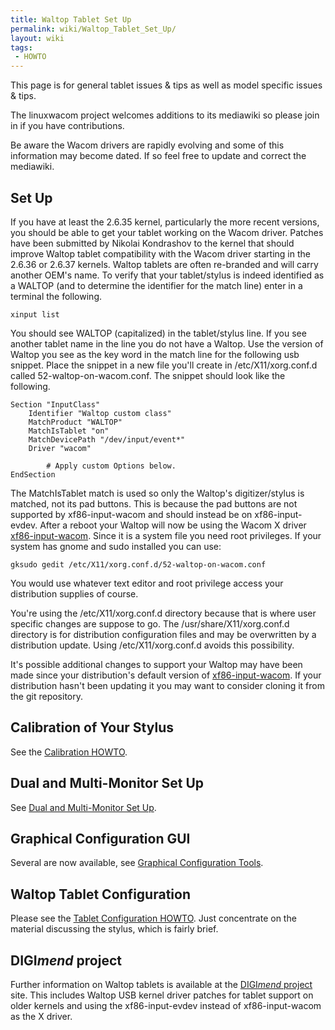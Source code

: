 ```yaml
---
title: Waltop Tablet Set Up
permalink: wiki/Waltop_Tablet_Set_Up/
layout: wiki
tags:
 - HOWTO
---
```


This page is for general tablet issues & tips as well as model specific
issues & tips.

The linuxwacom project welcomes additions to its mediawiki so please
join in if you have contributions.

Be aware the Wacom drivers are rapidly evolving and some of this
information may become dated. If so feel free to update and correct the
mediawiki.

Set Up
------

If you have at least the 2.6.35 kernel, particularly the more recent
versions, you should be able to get your tablet working on the Wacom
driver. Patches have been submitted by Nikolai Kondrashov to the kernel
that should improve Waltop tablet compatibility with the Wacom driver
starting in the 2.6.36 or 2.6.37 kernels. Waltop tablets are often
re-branded and will carry another OEM's name. To verify that your
tablet/stylus is indeed identified as a WALTOP (and to determine the
identifier for the match line) enter in a terminal the following.

    xinput list

You should see WALTOP (capitalized) in the tablet/stylus line. If you
see another tablet name in the line you do not have a Waltop. Use the
version of Waltop you see as the key word in the match line for the
following usb snippet. Place the snippet in a new file you'll create in
/etc/X11/xorg.conf.d called 52-waltop-on-wacom.conf. The snippet should
look like the following.

    Section "InputClass"
        Identifier "Waltop custom class"
        MatchProduct "WALTOP"
        MatchIsTablet "on"
        MatchDevicePath "/dev/input/event*"
        Driver "wacom"

            # Apply custom Options below.
    EndSection

The MatchIsTablet match is used so only the Waltop's digitizer/stylus is
matched, not its pad buttons. This is because the pad buttons are not
supported by xf86-input-wacom and should instead be on xf86-input-evdev.
After a reboot your Waltop will now be using the Wacom X driver
[xf86-input-wacom](xf86-input-wacom "wikilink"). Since it is a system
file you need root privileges. If your system has gnome and sudo
installed you can use:

    gksudo gedit /etc/X11/xorg.conf.d/52-waltop-on-wacom.conf

You would use whatever text editor and root privilege access your
distribution supplies of course.

You're using the /etc/X11/xorg.conf.d directory because that is where
user specific changes are suppose to go. The /usr/share/X11/xorg.conf.d
directory is for distribution configuration files and may be overwritten
by a distribution update. Using /etc/X11/xorg.conf.d avoids this
possibility.

It's possible additional changes to support your Waltop may have been
made since your distribution's default version of
[xf86-input-wacom](xf86-input-wacom "wikilink"). If your distribution
hasn't been updating it you may want to consider cloning it from the git
repository.

Calibration of Your Stylus
--------------------------

See the [Calibration HOWTO](/wiki/Calibration "wikilink").

Dual and Multi-Monitor Set Up
-----------------------------

See [Dual and Multi-Monitor Set
Up](/wiki/Dual_and_Multi-Monitor_Set_Up "wikilink").

Graphical Configuration GUI
---------------------------

Several are now available, see [Graphical Configuration
Tools](/wiki/External_applications#Graphical_Configuration_Tools "wikilink").

Waltop Tablet Configuration
---------------------------

Please see the [Tablet Configuration
HOWTO](/wiki/Tablet_Configuration "wikilink"). Just concentrate on the
material discussing the stylus, which is fairly brief.

DIGI*mend* project
------------------

Further information on Waltop tablets is available at the [DIGI*mend*
project](https://sourceforge.net/apps/mediawiki/digimend/index.php?title=DIGImend)
site. This includes Waltop USB kernel driver patches for tablet support
on older kernels and using the xf86-input-evdev instead of
xf86-input-wacom as the X driver.

